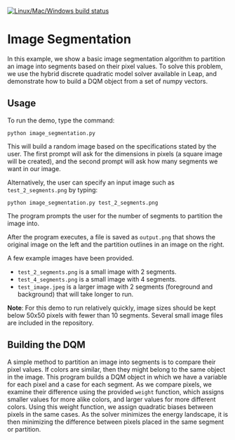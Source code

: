 [![Linux/Mac/Windows build status](
  https://circleci.com/gh/dwave-examples/image-segmentation.svg?style=svg)](
  https://circleci.com/gh/dwave-examples/image-segmentation)

# Image Segmentation

In this example, we show a basic image segmentation algorithm to partition an
image into segments based on their pixel values.  To solve this problem, we use
the hybrid discrete quadratic model solver available in Leap, and demonstrate
how to build a DQM object from a set of numpy vectors.

## Usage

To run the demo, type the command:

```python image_segmentation.py```

This will build a random image based on the specifications stated by the user.
The first prompt will ask for the dimensions in pixels (a square image will be
created), and the second prompt will ask how many segments we want in our image.

Alternatively, the user can specify an input image such as
```test_2_segments.png``` by typing:

```python image_segmentation.py test_2_segments.png```

The program prompts the user for the number of segments to partition the image
into.

After the program executes, a file is saved as ```output.png``` that shows the
original image on the left and the partition outlines in an image on the right.

A few example images have been provided.

- ```test_2_segments.png``` is a small image with 2 segments.
- ```test_4_segments.png``` is a small image with 4 segments.
- ```test_image.jpeg``` is a larger image with 2 segments (foreground and
background) that will take longer to run.

**Note**: For this demo to run relatively quickly, image sizes should be kept
below 50x50 pixels with fewer than 10 segments. Several small image files are
included in the repository.

## Building the DQM

A simple method to partition an image into segments is to compare their pixel
values.  If colors are similar, then they might belong to the same object in the
image. This program builds a DQM object in which we have a variable for each
pixel and a case for each segment.  As we compare pixels, we examine their
difference using the provided ```weight``` function, which assigns smaller
values for more alike colors, and larger values for more different colors.
Using this weight function, we assign quadratic biases between pixels in the
same cases.  As the solver minimizes the energy landscape, it is then minimizing
the difference between pixels placed in the same segment or partition.
